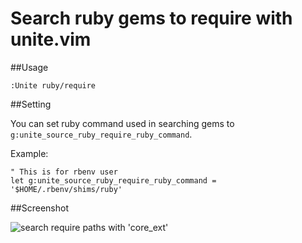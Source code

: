 # Search ruby gems to require with unite.vim

##Usage

```
:Unite ruby/require
```

##Setting

You can set ruby command used in searching gems to `g:unite_source_ruby_require_ruby_command`.

Example:

```VimL
" This is for rbenv user
let g:unite_source_ruby_require_ruby_command = '$HOME/.rbenv/shims/ruby'
```

##Screenshot

![search require paths with 'core_ext'](https://raw.github.com/rhysd/unite-ruby-require.vim/master/screen.jpg)
